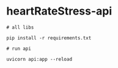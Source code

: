 # heartRateStress-api

    # all libs

    pip install -r requirements.txt

    # run api

    uvicorn api:app --reload
